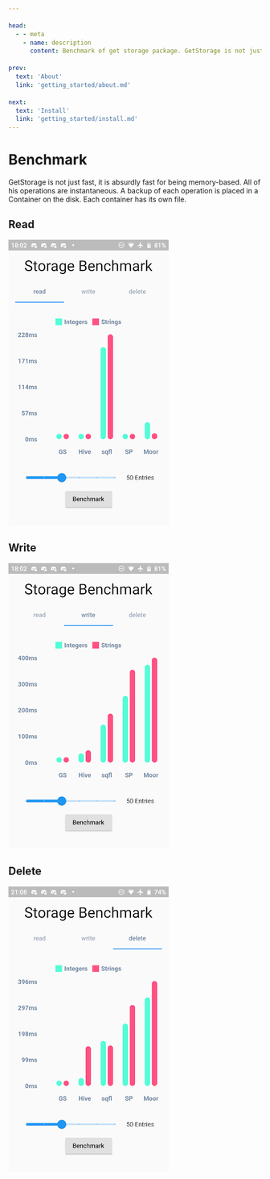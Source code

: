 ```yaml
---

head:
  - - meta
    - name: description
      content: Benchmark of get storage package. GetStorage is not just fast, it is absurdly fast for being memory-based. more...

prev:
  text: 'About'
  link: 'getting_started/about.md'

next:
  text: 'Install'
  link: 'getting_started/install.md'
---
```




# Benchmark

GetStorage is not just fast, it is absurdly fast for being memory-based. All of his operations are instantaneous. A backup of each operation is placed in a Container on the disk. Each container has its own file.

## Read

![Read Benchmark](/benchmark/read.png)

## Write

![Write Benchmark](/benchmark/write.png)

## Delete

![Delete Benchmark](/benchmark/delete.png)
